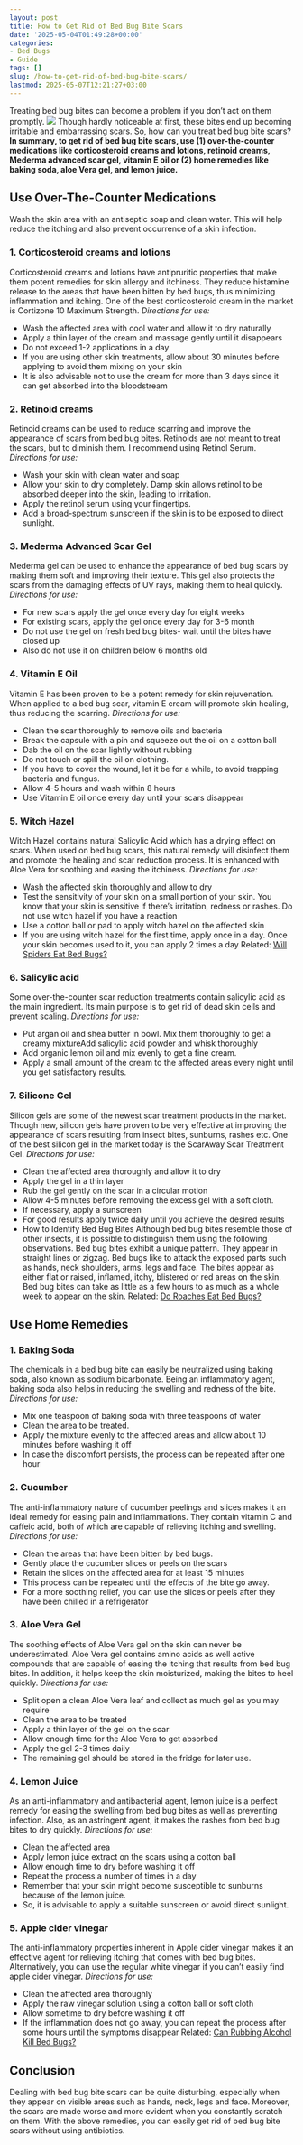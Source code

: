 ```yaml
---
layout: post
title: How to Get Rid of Bed Bug Bite Scars
date: '2025-05-04T01:49:28+00:00'
categories:
- Bed Bugs
- Guide
tags: []
slug: /how-to-get-rid-of-bed-bug-bite-scars/
lastmod: 2025-05-07T12:21:27+03:00
---
```


Treating bed bug bites can become a problem if you don’t act on them promptly.
![](/assets/img/12/Pest-Control.jpg)
Though hardly noticeable at first, these bites end up becoming irritable and embarrassing scars. So, how can you treat bed bug bite scars?
**In summary, to get rid of bed bug bite scars, use (1) over-the-counter medications like corticosteroid creams and lotions, retinoid creams, Mederma advanced scar gel, vitamin E oil or (2) home remedies like baking soda, aloe Vera gel, and lemon juice.**
## Use Over-The-Counter Medications
Wash the skin area with an antiseptic soap and clean water. This will help reduce the itching and also prevent occurrence of a skin infection.
### 1. Corticosteroid creams and lotions
Corticosteroid creams and lotions have antipruritic properties that make them potent remedies for skin allergy and itchiness.
They reduce histamine release to the areas that have been bitten by bed bugs, thus minimizing inflammation and itching. One of the best corticosteroid cream in the market is Cortizone 10 Maximum Strength.
*Directions for use:*
- Wash the affected area with cool water and allow it to dry naturally
- Apply a thin layer of the cream and massage gently until it disappears
- Do not exceed 1-2 applications in a day
- If you are using other skin treatments, allow about 30 minutes before applying to avoid them mixing on your skin
- It is also advisable not to use the cream for more than 3 days since it can get absorbed into the bloodstream
### 2. Retinoid creams
Retinoid creams can be used to reduce scarring and improve the appearance of scars from bed bug bites. Retinoids are not meant to treat the scars, but to diminish them. I recommend using Retinol Serum.
*Directions for use:*
- Wash your skin with clean water and soap
- Allow your skin to dry completely. Damp skin allows retinol to be absorbed deeper into the skin, leading to irritation.
- Apply the retinol serum using your fingertips.
- Add a broad-spectrum sunscreen if the skin is to be exposed to direct sunlight.
### 3. Mederma Advanced Scar Gel
Mederma gel can be used to enhance the appearance of bed bug scars by making them soft and improving their texture. This gel also protects the scars from the damaging effects of UV rays, making them to heal quickly.
*Directions for use:*
- For new scars apply the gel once every day for eight weeks
- For existing scars, apply the gel once every day for 3-6 month
- Do not use the gel on fresh bed bug bites- wait until the bites have closed up
- Also do not use it on children below 6 months old
### 4. Vitamin E Oil
Vitamin E has been proven to be a potent remedy for skin rejuvenation. When applied to a bed bug scar, vitamin E cream will promote skin healing, thus reducing the scarring.
*Directions for use:*
- Clean the scar thoroughly to remove oils and bacteria
- Break the capsule with a pin and squeeze out the oil on a cotton ball
- Dab the oil on the scar lightly without rubbing
- Do not touch or spill the oil on clothing.
- If you have to cover the wound, let it be for a while, to avoid trapping bacteria and fungus.
- Allow 4-5 hours and wash within 8 hours
- Use Vitamin E oil once every day until your scars disappear
### 5. Witch Hazel
Witch Hazel contains natural Salicylic Acid which has a drying effect on scars. When used on bed bug scars, this natural remedy will disinfect them and promote the healing and scar reduction process. It is enhanced with Aloe Vera for soothing and easing the itchiness.
*Directions for use:*
- Wash the affected skin thoroughly and allow to dry
- Test the sensitivity of your skin on a small portion of your skin. You know that your skin is sensitive if there’s irritation, redness or rashes. Do not use witch hazel if you have a reaction
- Use a cotton ball or pad to apply witch hazel on the affected skin
- If you are using witch hazel for the first time, apply once in a day. Once your skin becomes used to it, you can apply 2 times a day
Related:
[Will Spiders Eat Bed Bugs?](https://pestpolicy.com/do-spiders-eat-bed-bugs/)
### 6. Salicylic acid
Some over-the-counter scar reduction treatments contain salicylic acid as the main ingredient. Its main purpose is to get rid of dead skin cells and prevent scaling.
*Directions for use:*
- Put argan oil and shea butter in bowl. Mix them thoroughly to get a creamy mixtureAdd salicylic acid powder and whisk thoroughly
- Add organic lemon oil and mix evenly to get a fine cream.
- Apply a small amount of the cream to the affected areas every night until you get satisfactory results.
### 7. Silicone Gel
Silicon gels are some of the newest scar treatment products in the market. Though new, silicon gels have proven to be very effective at improving the appearance of scars resulting from insect bites, sunburns, rashes etc. One of the best silicon gel in the market today is the ScarAway Scar Treatment Gel.
*Directions for use:*
- Clean the affected area thoroughly and allow it to dry
- Apply the gel in a thin layer
- Rub the gel gently on the scar in a circular motion
- Allow 4-5 minutes before removing the excess gel with a soft cloth.
- If necessary, apply a sunscreen
- For good results apply twice daily until you achieve the desired results
- How to Identify Bed Bug Bites
Although bed bug bites resemble those of other insects, it is possible to distinguish them using the following observations.
Bed bug bites exhibit a unique pattern. They appear in straight lines or zigzag.
Bed bugs like to attack the exposed parts such as hands, neck shoulders, arms, legs and face. The bites appear as either flat or raised, inflamed, itchy, blistered or red areas on the skin.
Bed bug bites can take as little as a few hours to as much as a whole week to appear on the skin.
Related:
[Do Roaches Eat Bed Bugs?](https://pestpolicy.com/do-cockroaches-eat-bed-bugs/)
## Use Home Remedies
### 1. Baking Soda
The chemicals in a bed bug bite can easily be neutralized using baking soda, also known as sodium bicarbonate. Being an inflammatory agent, baking soda also helps in reducing the swelling and redness of the bite.
*Directions for use:*
- Mix one teaspoon of baking soda with three teaspoons of water
- Clean the area to be treated.
- Apply the mixture evenly to the affected areas and allow about 10 minutes before washing it off
- In case the discomfort persists, the process can be repeated after one hour
### 2. Cucumber
The anti-inflammatory nature of cucumber peelings and slices makes it an ideal remedy for easing pain and inflammations. They contain vitamin C and caffeic acid, both of which are capable of relieving itching and swelling.
*Directions for use:*
- Clean the areas that have been bitten by bed bugs.
- Gently place the cucumber slices or peels on the scars
- Retain the slices on the affected area for at least 15 minutes
- This process can be repeated until the effects of the bite go away.
- For a more soothing relief, you can use the slices or peels after they have been chilled in a refrigerator
### 3. Aloe Vera Gel
The soothing effects of Aloe Vera gel on the skin can never be underestimated. Aloe Vera gel contains amino acids as well active compounds that are capable of easing the itching that results from bed bug bites. In addition, it helps keep the skin moisturized, making the bites to heel quickly.
*Directions for use:*
- Split open a clean Aloe Vera leaf and collect as much gel as you may require
- Clean the area to be treated
- Apply a thin layer of the gel on the scar
- Allow enough time for the Aloe Vera to get absorbed
- Apply the gel 2-3 times daily
- The remaining gel should be stored in the fridge for later use.
### 4. Lemon Juice
As an anti-inflammatory and antibacterial agent, lemon juice is a perfect remedy for easing the swelling from bed bug bites as well as preventing infection. Also, as an astringent agent, it makes the rashes from bed bug bites to dry quickly.
*Directions for use:*
- Clean the affected area
- Apply lemon juice extract on the scars using a cotton ball
- Allow enough time to dry before washing it off
- Repeat the process a number of times in a day
- Remember that your skin might become susceptible to sunburns because of the lemon juice.
- So, it is advisable to apply a suitable sunscreen or avoid direct sunlight.
### 5. Apple cider vinegar
The anti-inflammatory properties inherent in Apple cider vinegar makes it an effective agent for relieving itching that comes with bed bug bites. Alternatively, you can use the regular white vinegar if you can’t easily find apple cider vinegar.
*Directions for use:*
- Clean the affected area thoroughly
- Apply the raw vinegar solution using a cotton ball or soft cloth
- Allow sometime to dry before washing it off
- If the inflammation does not go away, you can repeat the process after some hours until the symptoms disappear
Related:
[Can Rubbing Alcohol Kill Bed Bugs?](https://pestpolicy.com/does-rubbing-alcohol-kill-bed-bugs/)
## Conclusion
Dealing with bed bug bite scars can be quite disturbing, especially when they appear on visible areas such as hands, neck, legs and face.
Moreover, the scars are made worse and more evident when you constantly scratch on them. With the above remedies, you can easily get rid of bed bug bite scars without using antibiotics.
